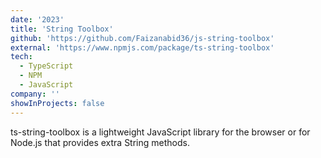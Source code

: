 ```yaml
---
date: '2023'
title: 'String Toolbox'
github: 'https://github.com/Faizanabid36/js-string-toolbox'
external: 'https://www.npmjs.com/package/ts-string-toolbox'
tech:
  - TypeScript
  - NPM
  - JavaScript
company: ''
showInProjects: false
---
```


ts-string-toolbox is a lightweight JavaScript library for the browser or for Node.js that provides extra String methods.
